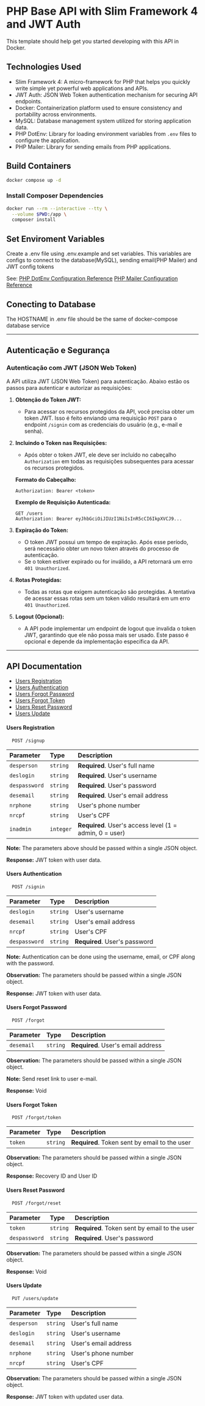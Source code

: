 # PHP Base API with Slim Framework 4 and JWT Auth 

This template should help get you started developing with this API in Docker.

## Technologies Used

- Slim Framework 4: A micro-framework for PHP that helps you quickly write simple yet powerful web applications and APIs.
- JWT Auth: JSON Web Token authentication mechanism for securing API endpoints.
- Docker: Containerization platform used to ensure consistency and portability across environments.
- MySQL: Database management system utilized for storing application data.
- PHP DotEnv: Library for loading environment variables from `.env` files to configure the application.
- PHP Mailer: Library for sending emails from PHP applications.

## Build Containers

```sh
docker compose up -d
```

### Install Composer Dependencies

```sh
docker run --rm --interactive --tty \
  --volume $PWD:/app \
  composer install
```

## Set Enviroment Variables

Create a .env file using .env.example and set variables. This variables are configs to connect to the database(MySQL), sending email(PHP Mailer) and JWT config tokens

See: 
[PHP DotEnv Configuration Reference](https://github.com/vlucas/phpdotenv)
[PHP Mailer Configuration Reference](https://github.com/PHPMailer/PHPMailer)

## Conecting to Database

The HOSTNAME in .env file should be the same of docker-compose database service

---

## Autenticação e Segurança

### Autenticação com JWT (JSON Web Token)

A API utiliza JWT (JSON Web Token) para autenticação. Abaixo estão os passos para autenticar e autorizar as requisições:

1. **Obtenção do Token JWT:**
   - Para acessar os recursos protegidos da API, você precisa obter um token JWT. Isso é feito enviando uma requisição `POST` para o endpoint `/signin` com as credenciais do usuário (e.g., e-mail e senha).

2. **Incluindo o Token nas Requisições:**
   - Após obter o token JWT, ele deve ser incluído no cabeçalho `Authorization` em todas as requisições subsequentes para acessar os recursos protegidos.

   **Formato do Cabeçalho:**

   ```
   Authorization: Bearer <token>
   ```

   **Exemplo de Requisição Autenticada:**

   ```http
   GET /users
   Authorization: Bearer eyJhbGciOiJIUzI1NiIsInR5cCI6IkpXVCJ9...
   ```

3. **Expiração do Token:**
   - O token JWT possui um tempo de expiração. Após esse período, será necessário obter um novo token através do processo de autenticação.
   - Se o token estiver expirado ou for inválido, a API retornará um erro `401 Unauthorized`.

4. **Rotas Protegidas:**
   - Todas as rotas que exigem autenticação são protegidas. A tentativa de acessar essas rotas sem um token válido resultará em um erro `401 Unauthorized`.

5. **Logout (Opcional):**
   - A API pode implementar um endpoint de logout que invalida o token JWT, garantindo que ele não possa mais ser usado. Este passo é opcional e depende da implementação específica da API.

---

## API Documentation

- [Users Registration](#users-registration)
- [Users Authentication](#users-authentication)
- [Users Forgot Password](#users-forgot-password)
- [Users Forgot Token](#users-forgot-token)
- [Users Reset Password](#users-reset-password)
- [Users Update](#users-update)

#### Users Registration

```http
  POST /signup
```

| Parameter     | Type     | Description                                             |
| :-----------  | :------- | :------------------------------------------------------ |
| `desperson`   | `string` | **Required**. User's full name                          |
| `deslogin`    | `string` | **Required**. User's username                           |
| `despassword` | `string` | **Required**. User's password                           |
| `desemail`    | `string` | **Required**. User's email address                      |
| `nrphone`     | `string` | User's phone number                                     |
| `nrcpf`       | `string` | User's CPF                                              |
| `inadmin`     | `integer`| **Required**. User's access level (1 = admin, 0 = user) |

**Note:** The parameters above should be passed within a single JSON object.

**Response:** JWT token with user data.

#### Users Authentication

```http
  POST /signin
```

| Parameter     | Type     | Description                                     |
| :-----------  | :------- | :---------------------------------------------- |
| `deslogin`    | `string` | User's username                                 |
| `desemail`    | `string` | User's email address                            |
| `nrcpf`       | `string` | User's CPF                                      |
| `despassword` | `string` | **Required**. User's password                   |

**Note:** Authentication can be done using the username, email, or CPF along with the password.

**Observation:** The parameters should be passed within a single JSON object.

**Response:** JWT token with user data.

#### Users Forgot Password

```http
  POST /forgot
```

| Parameter  | Type     | Description                                             |
| :--------  | :------- | :------------------------------------------------------ |
| `desemail`    | `string` | **Required**. User's email address                   |

**Observation:** The parameters should be passed within a single JSON object.

**Note:** Send reset link to user e-mail.

**Response:** Void

#### Users Forgot Token

```http
  POST /forgot/token
```

| Parameter  | Type     | Description                                             |
| :--------  | :------- | :------------------------------------------------------ |
| `token`    | `string` | **Required**. Token sent by email to the user           |

**Observation:** The parameters should be passed within a single JSON object.

**Response:** Recovery ID and User ID

#### Users Reset Password

```http
  POST /forgot/reset
```

| Parameter     | Type      | Description                                             |
| :------------ | :-------- | :------------------------------------------------------ |
| `token`       | `string`  | **Required**. Token sent by email to the user           |
| `despassword` | `string`  | **Required**. User's password                           |

**Observation:** The parameters should be passed within a single JSON object.

**Response:** Void

#### Users Update

```http
  PUT /users/update
```

| Parameter     | Type     | Description                                             |
| :-----------  | :------- | :------------------------------------------------------ |
| `desperson`   | `string` | User's full name                                        |
| `deslogin`    | `string` | User's username                                         |
| `desemail`    | `string` | User's email address                                    |
| `nrphone`     | `string` | User's phone number                                     |
| `nrcpf`       | `string` | User's CPF                                              |

**Observation:** The parameters should be passed within a single JSON object.

**Response:** JWT token with updated user data.
